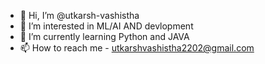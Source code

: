 - 👋 Hi, I’m @utkarsh-vashistha
- 👀 I’m interested in ML/AI AND devlopment
- 🌱 I’m currently learning Python and JAVA
- 📫 How to reach me - utkarshvashistha2202@gmail.com

<!---
utkarsh-vashistha/utkarsh-vashistha is a ✨ special ✨ repository because its `README.md` (this file) appears on your GitHub profile.
You can click the Preview link to take a look at your changes.
--->
